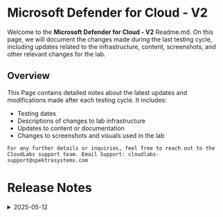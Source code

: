
# Microsoft Defender for Cloud - V2

Welcome to the **Microsoft Defender for Cloud - V2** Readme.md. On this page, we will document the changes made during the last testing cycle, including updates related to the infrastructure, content, screenshots, and other relevant changes for the lab.

## Overview

This Page contains detailed notes about the latest updates and modifications made after each testing cycle. It includes:

- Testing dates
- Descriptions of changes to lab infrastructure
- Updates to content or documentation
- Changes to screenshots and visuals used in the lab

`For any further details or inquiries, feel free to reach out to the CloudLabs support team. Email Support: cloudlabs-support@spektrasystems.com`

# Release Notes

<details>
  <summary>2025-05-12</summary>

### Release Date: 2025-05-12
  
- **Testing Date**: 2025-05-12

## Infrastructure Changes

### LAB 05

  - Found UI updates in Visual Studio, updated the UI according to the changes.

#### LAB 06

  - Found UI updates in Azure AI Foundry, updated the UI according to the changes. 
  - We have added a new task for **Lab 6** as per the customer's request.
    
#### LAB 07

   - Found UI updates in the storage account, updated the UI according to the changes.

## Content Changes

  - We have added a new task for **Lab 6** as per the customer's request.

## Screenshot Updates

- **Change**: Updated almost all the screenshots for the whole lab to reflect the latest UI changes in the Defender for Cloud and Azure Portal.
## Validation

We have Added Validation for **modules 6 and 7**.

## Testing Notes

- **Test Validation Summary**: Validated the lab guide steps, updated the content to reflect the latest UI changes, reorganized exercises for better alignment with the overall lab flow, and added new tasks for lab 6 based on the customer's Request.

**Tester**: Prapthi and Disha

---
</details>
